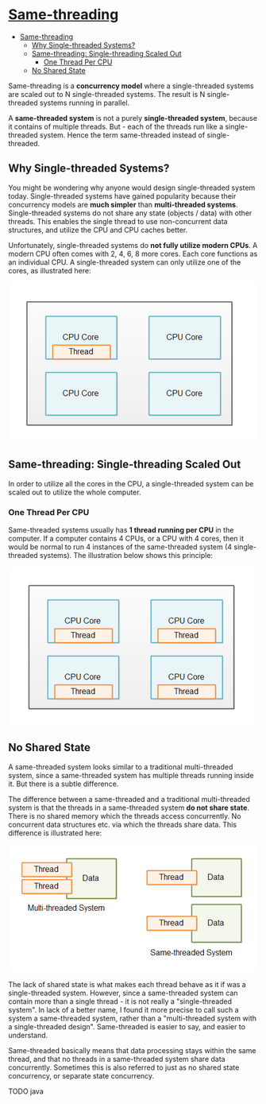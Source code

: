 # [Same-threading](http://tutorials.jenkov.com/java-concurrency/same-threading.html)

- [Same-threading](#same-threading)
  - [Why Single-threaded Systems?](#why-single-threaded-systems)
  - [Same-threading: Single-threading Scaled Out](#same-threading-single-threading-scaled-out)
    - [One Thread Per CPU](#one-thread-per-cpu)
  - [No Shared State](#no-shared-state)

Same-threading is a **concurrency model** where a single-threaded systems are scaled out to N single-threaded systems. The result is N single-threaded systems running in parallel.

A **same-threaded system** is not a purely **single-threaded system**, because it contains of multiple threads. But - each of the threads run like a single-threaded system. Hence the term same-threaded instead of single-threaded.

## Why Single-threaded Systems?

You might be wondering why anyone would design single-threaded system today. Single-threaded systems have gained popularity because their concurrency models are **much simpler** than **multi-threaded systems**. Single-threaded systems do not share any state (objects / data) with other threads. This enables the single thread to use non-concurrent data structures, and utilize the CPU and CPU caches better.

Unfortunately, single-threaded systems do **not fully utilize modern CPUs**. A modern CPU often comes with 2, 4, 6, 8 more cores. Each core functions as an individual CPU. A single-threaded system can only utilize one of the cores, as illustrated here:

![fig0](./fig/Same-threading/same-threading-0.png)

## Same-threading: Single-threading Scaled Out

In order to utilize all the cores in the CPU, a single-threaded system can be scaled out to utilize the whole computer.

### One Thread Per CPU

Same-threaded systems usually has **1 thread running per CPU** in the computer. If a computer contains 4 CPUs, or a CPU with 4 cores, then it would be normal to run 4 instances of the same-threaded system (4 single-threaded systems). The illustration below shows this principle:

![fig0-1](./fig/Same-threading/same-threading-0-1.png)

## No Shared State

A same-threaded system looks similar to a traditional multi-threaded system, since a same-threaded system has multiple threads running inside it. But there is a subtle difference.

The difference between a same-threaded and a traditional multi-threaded system is that the threads in a same-threaded system **do not share state**. There is no shared memory which the threads access concurrently. No concurrent data structures etc. via which the threads share data. This difference is illustrated here:

![fig4](./fig/Same-threading/same-threading-4.png)

The lack of shared state is what makes each thread behave as it if was a single-threaded system. However, since a same-threaded system can contain more than a single thread - it is not really a "single-threaded system". In lack of a better name, I found it more precise to call such a system a same-threaded system, rather than a "multi-threaded system with a single-threaded design". Same-threaded is easier to say, and easier to understand.

Same-threaded basically means that data processing stays within the same thread, and that no threads in a same-threaded system share data concurrently. Sometimes this is also referred to just as no shared state concurrency, or separate state concurrency.








TODO java